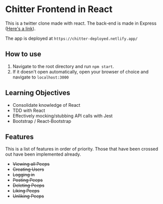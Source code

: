 # Chitter Frontend in React  

This is a twitter clone made with react. The back-end is made in Express ([Here's a link](https://github.com/makersacademy/chitter_api_backend)).  

The app is deployed at `https://chitter-deployed.netlify.app/`

## How to use

1. Navigate to the root directory and run `npm start`.  
2. If it doesn't open automatically, open your browser of choice and navigate to `localhost:3000`

## Learning Objectives  

- Consolidate knowledge of React  
- TDD with React  
- Effectively mocking/stubbing API calls with Jest
- Bootstrap / React-Bootstrap  

## Features  
This is a list of features in order of priority. Those that have been crossed out have been implemented already. 

- ~~Viewing all Peeps~~
- ~~Creating Users~~
- ~~Logging in~~
- ~~Posting Peeps~~
- ~~Deleting Peeps~~
- ~~Liking Peeps~~
- ~~Unliking Peeps~~
